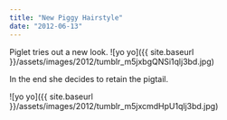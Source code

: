```yaml
---
title: "New Piggy Hairstyle"
date: "2012-06-13"
---
```


Piglet tries out a new look. ![yo yo]({{ site.baseurl }}/assets/images/2012/tumblr_m5jxbgQNSi1qlj3bd.jpg)

In the end she decides to retain the pigtail.

![yo yo]({{ site.baseurl }}/assets/images/2012/tumblr_m5jxcmdHpU1qlj3bd.jpg)
